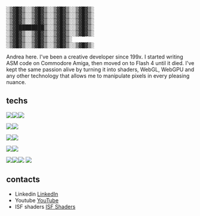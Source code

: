 <pre>
░▒▓█▓▒░░▒▓█▓▒░░▒▓█▓▒░░▒▓█▓▒░ 
░▒▓█▓▒░░▒▓█▓▒░░▒▓█▓▒░░▒▓█▓▒░ 
░▒▓█▓▒░░▒▓█▓▒░░▒▓█▓▒░░▒▓█▓▒░ 
░▒▓█████████▒░░▒▓█▓▒░░▒▓█▓▒░ 
░▒▓█▓▒░░▒▓█▓▒░░▒▓█▓▒░░▒▓█▓▒░ 
░▒▓█▓▒░░▒▓█▓▒░░▒▓█▓▒░        
░▒▓█▓▒░░▒▓█▓▒░░▒▓█▓▒░░▒▓█▓▒░ 
</pre>

Andrea here. I've been a creative developer since 199x. I started writing ASM code on Commodore Amiga, then moved on to Flash 4 until it died. I've kept the same passion alive by turning it into shaders, WebGL, WebGPU and any other technology that allows me to manipulate pixels in every pleasing nuance.

## techs
<img src="https://img.shields.io/badge/-GLSL-990000?logo=GLSL&logoColor=white&style=for-the-badge"><img src="https://img.shields.io/badge/WebGL-990000?logo=webgl&logoColor=white&style=for-the-badge"><img src="https://img.shields.io/badge/WebGPU-990000?logo=webgpu&logoColor=white&style=for-the-badge">

<img src="https://img.shields.io/badge/JavaScript-EFD81D?style=for-the-badge&logo=javascript&logoColor=black" /><img src="https://img.shields.io/badge/TypeScript-EFD81D?style=for-the-badge&logo=typescript&logoColor=black" />

<img src="https://img.shields.io/badge/-SvelteJS-42b883?logo=sveltedotjs&logoColor=white&style=for-the-badge"><img src="https://img.shields.io/badge/-Angular-42b883?logo=angular&logoColor=white&style=for-the-badge">


<img src="https://img.shields.io/badge/-Three.js-000000?logo=three.js&logoColor=white&style=for-the-badge"><img src="https://img.shields.io/badge/-Baylonjs.js-000000?logo=babylonjs.js&logoColor=white&style=for-the-badge">

<img src="https://img.shields.io/badge/green%20sock-88CE02?style=for-the-badge&logo=greensock&logoColor=white"><img src="https://img.shields.io/badge/Node.js-43853D?style=for-the-badge&logo=nodedotjs&logoColor=white" /><img src="https://img.shields.io/badge/-Tailwind-38BDF8?logo=tailwind-css&logoColor=black&style=for-the-badge">
<img src="https://img.shields.io/badge/-Vite-A94DFE?logo=vite&logoColor=white&style=for-the-badge">

## contacts
- Linkedin [LinkedIn](https://www.linkedin.com/in/andreabovo/)
- Youtube [YouTube](https://www.youtube.com/@boudoirdrone) 
- ISF shaders [ISF Shaders](https://editor.isf.video/u/spleennooname) 
